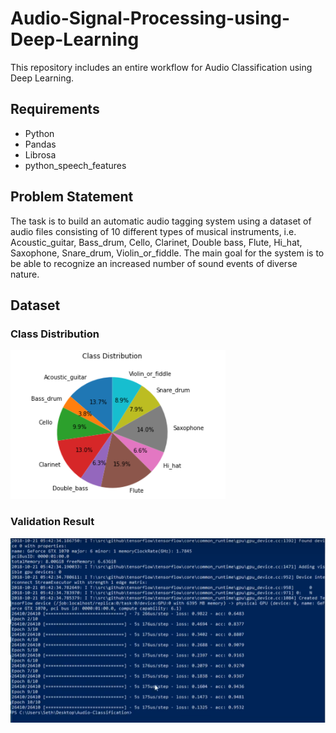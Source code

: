 # Audio-Signal-Processing-using-Deep-Learning
This repository includes an entire workflow for Audio Classification using Deep Learning.

## Requirements
* Python
* Pandas
* Librosa
* python_speech_features

## Problem Statement
The task is to build an automatic audio tagging system using a dataset of audio files consisting of 10 different types of musical instruments, i.e. Acoustic_guitar, Bass_drum, Cello, Clarinet, Double bass, Flute, Hi_hat, Saxophone, Snare_drum, Violin_or_fiddle. The main goal for the system is to be able to recognize an increased number of sound events of diverse nature.

## Dataset

### Class Distribution

![](Images/class_distribution.png)

### Validation Result

![](Images/training.png)

